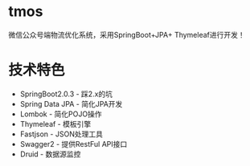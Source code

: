 # tmos
微信公众号端物流优化系统，采用SpringBoot+JPA+ Thymeleaf进行开发！

# 技术特色
- SpringBoot2.0.3 - 踩2.x的坑
- Spring Data JPA - 简化JPA开发
- Lombok - 简化POJO操作
- Thymeleaf - 模板引擎
- Fastjson - JSON处理工具
- Swagger2 - 提供RestFul API接口
- Druid - 数据源监控
